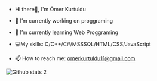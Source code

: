 - Hi there👋, I'm Ömer Kurtuldu


- 🔭 I’m currently working on proggraming
- 🌱 I’m currently learning Web Proggraming
- 💻My skills: C/C++/C#/MSSSQL/HTML/CSS/JavaScript
- 📫 How to reach me: omerkurtuldu11@gmail.com

![Github stats 2](https://github-readme-stats.vercel.app/api?username=OmerKurtuldu&show_icons=true&theme=radical)

